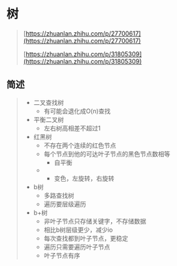 # 树

> [https://zhuanlan.zhihu.com/p/27700617](https://zhuanlan.zhihu.com/p/27700617)
>
> [https://zhuanlan.zhihu.com/p/31805309](https://zhuanlan.zhihu.com/p/31805309)

## 简述

> * 二叉查找树
>   * 有可能会退化成O\(n\)查找
> * 平衡二叉树
>   * 左右树高相差不超过1
> * 红黑树
>   * 不存在两个连续的红色节点
>   * 每个节点到他的可达叶子节点的黑色节点数相等
>     * 自平衡
>   * * 变色，左旋转，右旋转
> * b树
>   * 多路查找树
>   * 遍历要层级遍历
> * b+树
>   * 非叶子节点只存储关键字，不存储数据
>   * 相比b树层级更少，减少io
>   * 每次查找都到叶子节点，更稳定
>   * 遍历只需要遍历叶子节点
>   * 叶子节点有序



